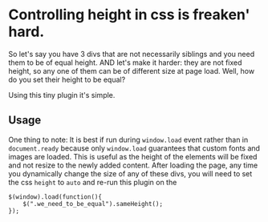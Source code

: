 # Controlling height in css is freaken' hard.

So let's say you have 3 divs that are not necessarily siblings and you need them to be of equal height. AND let's make it harder: they are not fixed height, so any one of them can be of different size at page load. Well, how do you set their height to be equal?

Using this tiny plugin it's simple.

## Usage

One thing to note: It is best if run during `window.load` event rather than in `document.ready` because only `window.load` guarantees that custom fonts and images are loaded. This is useful as the height of the elements will be fixed and not resize to the newly added content. After loading the page, any time you dynamically change the size of any of these divs, you will need to set the css `height` to `auto` and re-run this plugin on the 

	$(window).load(function(){ 
		$(".we_need_to_be_equal").sameHeight();
	});